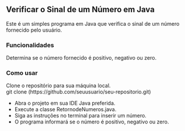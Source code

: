 <h2>Verificar o Sinal de um Número em Java</h2>
Este é um simples programa em Java que verifica o sinal de um número fornecido pelo usuário.

<h3>Funcionalidades</h3>
Determina se o número fornecido é positivo, negativo ou zero.

<h3>Como usar</h3>
Clone o repositório para sua máquina local.
<br>git clone (https://github.com/seuusuario/seu-repositorio.git)</br>

+ Abra o projeto em sua IDE Java preferida.
+ Execute a classe RetornodeNumeros.java.
+ Siga as instruções no terminal para inserir um número.
+ O programa informará se o número é positivo, negativo ou zero.
